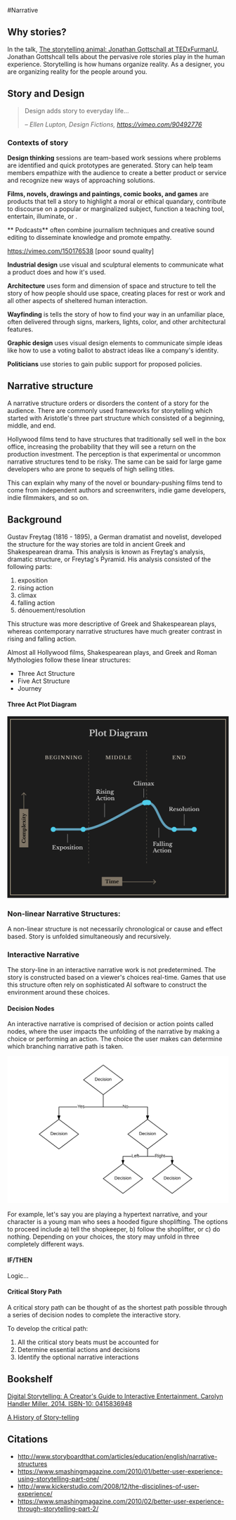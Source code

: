 #Narrative

## Why stories?
In the talk, [The storytelling animal: Jonathan Gottschall at TEDxFurmanU](https://www.youtube.com/watch?v=Vhd0XdedLpY), Jonathan Gottshcall tells about the pervasive role stories play in the human experience. Storytelling is how humans organize reality. As a designer, you are organizing reality for the people around you.

## Story and Design

>Design adds story to everyday life...
>
>*– Ellen Lupton, Design Fictions, https://vimeo.com/90492776*


### Contexts of story

**Design thinking** sessions are team-based work sessions where problems are identified and quick prototypes are generated. Story can help team members empathize with the audience to create a better product or service and recognize new ways of approaching solutions.

**Films, novels, drawings and paintings, comic books, and games** are products that tell a story to highlight a moral or ethical quandary, contribute to discourse on a popular or marginalized subject, function a teaching tool, entertain, illuminate, or . 

** Podcasts** often combine journalism techniques and creative sound editing to disseminate knowledge and promote empathy.

https://vimeo.com/150176538 [poor sound quality]

**Industrial design** use visual and sculptural elements to communicate what a product does and how it's used.

**Architecture** uses form and dimension of space and structure to tell the story of how people should use space, creating places for rest or work and all other aspects of sheltered human interaction.

**Wayfinding** is tells the story of how to find your way in an unfamiliar place, often delivered through signs, markers, lights, color, and other architectural features.

**Graphic design** uses visual design elements to communicate simple ideas like how to use a voting ballot to abstract ideas like a company's identity.

**Politicians** use stories to gain public support for proposed policies.

## Narrative structure

A narrative structure orders or disorders the content of a story for the audience. There are commonly used frameworks for storytelling which started with Aristotle's three part structure which consisted of a beginning, middle, and end.

Hollywood films tend to have structures that traditionally sell well in the box office, increasing the probability that they will see a return on the production investment. The perception is that experimental or uncommon narrative structures tend to be risky. The same can be said for large game developers who are prone to sequels of high selling titles.

This can explain why many of the novel or boundary-pushing films tend to come from independent authors and screenwriters, indie game developers, indie filmmakers, and so on.

## Background

Gustav Freytag (1816 - 1895), a German dramatist and novelist, developed the structure for the way stories are told in ancient Greek and Shakespearean drama. This analysis is known as Freytag's analysis, dramatic structure, or Freytag's Pyramid. His analysis consisted of the following parts:

1. exposition
2. rising action
3. climax
4. falling action
5. dénouement/resolution

This structure was more descriptive of Greek and Shakespearean plays, whereas contemporary narrative structures have much greater contrast in rising and falling action.

Almost all Hollywood films, Shakespearean plays, and Greek and Roman Mythologies follow these linear structures:

- Three Act Structure
- Five Act Structure
- Journey

#### Three Act Plot Diagram

![](plot_diagram_reverse2.png)

### Non-linear Narrative Structures:
A non-linear structure is not necessarily chronological or cause and effect based. Story is unfolded simultaneously and recursively.

### Interactive Narrative
The story-line in an interactive narrative work is not predetermined. The story is constructed based on a viewer's choices real-time. Games that use this structure often rely on sophisticated AI software to construct the environment around these choices.

#### Decision Nodes
An interactive narrative is comprised of decision or action points called nodes, where the user impacts the unfolding of the narrative by making a choice or performing an action. The choice the user makes can determine which branching narrative path is taken.


![Branching paths](../interactive-narrative-branching-paths.png)

For example, let's say you are playing a hypertext narrative, and your character is a young man who sees a hooded figure shoplifting. The options to proceed include a) tell the shopkeeper, b) follow the shoplifter, or c) do nothing. Depending on your choices, the story may unfold in three completely different ways.

#### IF/THEN

Logic...

#### Critical Story Path 

A critical story path can be thought of as the shortest path possible through a series of decision nodes to complete the interactive story.

To develop the critical path:

1. All the critical story beats must be accounted for
2. Determine essential actions and decisions
3. Identify the optional narrative interactions

## Bookshelf
[Digital Storytelling: A Creator's Guide to Interactive Entertainment. Carolyn Handler Miller. 2014. ISBN-10: 0415836948](http://www.amazon.com/Digital-Storytelling-creators-interactive-entertainment/dp/0415836948)

[A History of Story-telling]( https://openlibrary.org/books/OL7024013M/A_history_of_story-telling)


## Citations
- http://www.storyboardthat.com/articles/education/english/narrative-structures
- https://www.smashingmagazine.com/2010/01/better-user-experience-using-storytelling-part-one/
- http://www.kickerstudio.com/2008/12/the-disciplines-of-user-experience/
- https://www.smashingmagazine.com/2010/02/better-user-experience-through-storytelling-part-2/